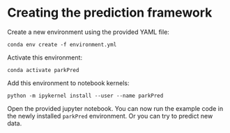 # Creating the prediction framework

Create a new environment using the provided YAML file:
```shell
conda env create -f environment.yml
```

Activate this environment:
```shell
conda activate parkPred
```

Add this environment to notebook kernels:
```shell
python -m ipykernel install --user --name parkPred
```

Open the provided jupyter notebook. You can now run the example code in 
the newly installed `parkPred` environment. Or you can try to predict
new data.


